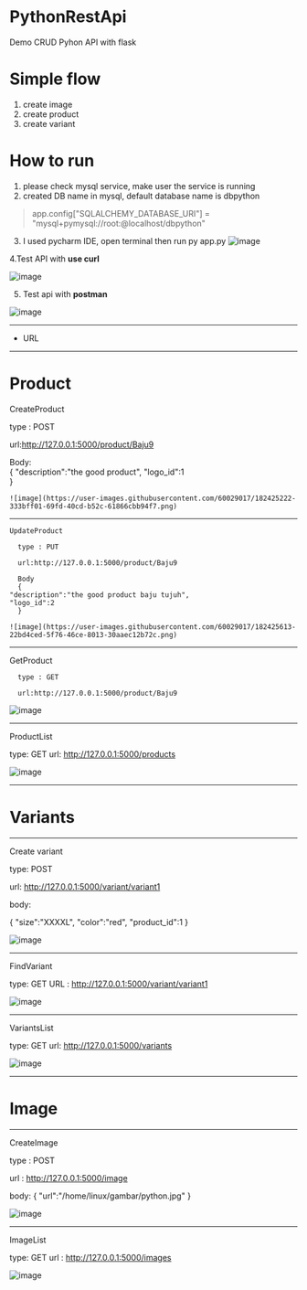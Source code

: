 # PythonRestApi
Demo CRUD Pyhon API with flask

# Simple flow
1. create image
2. create product
3. create variant

# How to run
1. please check mysql service, make user the service is running
2. created DB name in mysql, default database name is dbpython

  >app.config["SQLALCHEMY_DATABASE_URI"] = "mysql+pymysql://root:@localhost/dbpython"
  

3. I used pycharm IDE, open terminal then run py app.py
![image](https://user-images.githubusercontent.com/60029017/182422294-dbfb86f3-5299-4130-b2ac-0f9ba9a1cbe7.png)

4.Test API with
  **use curl**
  
![image](https://user-images.githubusercontent.com/60029017/182422769-c0154723-fbac-4ccd-bd8a-bc52a719a6e2.png)


5. Test api with **postman**

  ![image](https://user-images.githubusercontent.com/60029017/182424103-cef85689-8e72-4e28-8098-db1f64371b7f.png)


   ***
   * URL
   ***
   # Product 
   
   CreateProduct
   
   type : POST
   
   url:http://127.0.0.1:5000/product/Baju9
   
   Body:    
   {
    "description":"the good product",
    "logo_id":1    
    } 
    
    ![image](https://user-images.githubusercontent.com/60029017/182425222-333bff01-69fd-40cd-b52c-61866cbb94f7.png)

    
    
   *** 
    UpdateProduct
    
      type : PUT
   
      url:http://127.0.0.1:5000/product/Baju9
      
      Body
      {
    "description":"the good product baju tujuh",
    "logo_id":2
      }
      
    ![image](https://user-images.githubusercontent.com/60029017/182425613-22bd4ced-5f76-46ce-8013-30aaec12b72c.png)

     
    
   *** 
   GetProduct
   
      type : GET
   
      url:http://127.0.0.1:5000/product/Baju9
   
   ![image](https://user-images.githubusercontent.com/60029017/182425936-f1e49190-3700-4c2f-8996-3d918aadffd1.png)
  
  ***    
  
  ProductList
  
  type: GET
  url: http://127.0.0.1:5000/products
  
  ![image](https://user-images.githubusercontent.com/60029017/182426318-e5c31fc0-a169-48ac-9679-435383750f84.png)

  ***
  # Variants
  ***
  Create variant
  
  type: POST
  
  url: http://127.0.0.1:5000/variant/variant1
  
  body:
  
  {
    "size":"XXXXL",
    "color":"red",
    "product_id":1
}

![image](https://user-images.githubusercontent.com/60029017/182426894-cc70daa7-b011-43f1-b379-f92c159baaae.png)

***
FindVariant

type: GET
URL : http://127.0.0.1:5000/variant/variant1


![image](https://user-images.githubusercontent.com/60029017/182427144-d162b050-1dcd-4b11-a02b-cf5c983c12d3.png)

***
VariantsList

type: GET
url: http://127.0.0.1:5000/variants

![image](https://user-images.githubusercontent.com/60029017/182427324-2c6a51ff-6a7d-49a7-81eb-54ea110f8c5b.png)

***
# Image
***
CreateImage

type : POST

url : http://127.0.0.1:5000/image

body:
{
    "url":"/home/linux/gambar/python.jpg"
}

![image](https://user-images.githubusercontent.com/60029017/182427889-b9a8f647-e0eb-424a-9a74-f283f33ffdf6.png)

***
ImageList

type: GET
url : http://127.0.0.1:5000/images

![image](https://user-images.githubusercontent.com/60029017/182428055-0fda9f47-7814-461f-89ef-a17303bf78ba.png)






  
